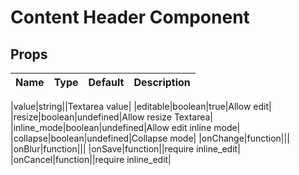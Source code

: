 # Content Header Component
## Props

|Name|Type|Default|Description|
|--|--|--|--|

|value|string||Textarea value|
|editable|boolean|true|Allow edit|
|resize|boolean|undefined|Allow resize Textarea|
|inline_mode|boolean|undefined|Allow edit inline mode|
|collapse|boolean|undefined|Collapse mode|
|onChange|function|||
|onBlur|function|||
|onSave|function||require inline_edit|
|onCancel|function||require inline_edit|
